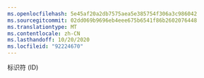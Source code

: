 ```yaml
---
ms.openlocfilehash: 5e45af20a2db7575aea5e385754f306a3c986042
ms.sourcegitcommit: 02dd069b9696eb4eee675b6541f86b2602076448
ms.translationtype: MT
ms.contentlocale: zh-CN
ms.lasthandoff: 10/20/2020
ms.locfileid: "92224670"
---
```

标识符 (ID)
